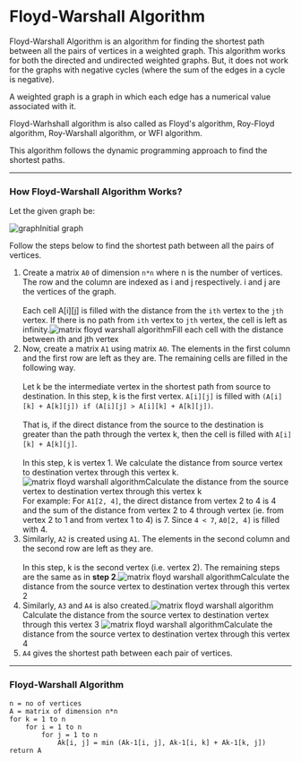# Floyd-Warshall Algorithm

Floyd-Warshall Algorithm is an algorithm for finding the shortest path between all the pairs of vertices in a weighted graph. This algorithm works for both the directed and undirected weighted graphs. But, it does not work for the graphs with negative cycles (where the sum of the edges in a cycle is negative).

A weighted graph is a graph in which each edge has a numerical value associated with it.

Floyd-Warhshall algorithm is also called as Floyd's algorithm, Roy-Floyd algorithm, Roy-Warshall algorithm, or WFI algorithm.

This algorithm follows the dynamic programming approach to find the shortest paths.&#x20;

***

### How Floyd-Warshall Algorithm Works? <a href="working" id="working"></a>

Let the given graph be:

![graph](https://cdn.programiz.com/sites/tutorial2program/files/fw-Graph.png)Initial graph

Follow the steps below to find the shortest path between all the pairs of vertices.

1. Create a matrix `A0` of dimension `n*n` where n is the number of vertices. The row and the column are indexed as i and j respectively. i and j are the vertices of the graph.\
   \
   Each cell A\[i]\[j] is filled with the distance from the `ith` vertex to the `jth` vertex. If there is no path from `ith` vertex to `jth` vertex, the cell is left as infinity.![matrix floyd warshall algorithm](https://cdn.programiz.com/sites/tutorial2program/files/fw-Matrix-1.png)Fill each cell with the distance between ith and jth vertex
2. Now, create a matrix `A1` using matrix `A0`. The elements in the first column and the first row are left as they are. The remaining cells are filled in the following way.\
   \
   Let k be the intermediate vertex in the shortest path from source to destination. In this step, k is the first vertex. `A[i][j]` is filled with `(A[i][k] + A[k][j]) if (A[i][j] > A[i][k] + A[k][j])`.\
   \
   That is, if the direct distance from the source to the destination is greater than the path through the vertex k, then the cell is filled with `A[i][k] + A[k][j]`.\
   \
   In this step, k is vertex 1. We calculate the distance from source vertex to destination vertex through this vertex k.![matrix floyd warshall algorithm](https://cdn.programiz.com/sites/tutorial2program/files/fw-Matrix-2.png)Calculate the distance from the source vertex to destination vertex through this vertex k\
   For example: For `A1[2, 4]`, the direct distance from vertex 2 to 4 is 4 and the sum of the distance from vertex 2 to 4 through vertex (ie. from vertex 2 to 1 and from vertex 1 to 4) is 7. Since `4 < 7`, `A0[2, 4]` is filled with 4.
3. Similarly, `A2` is created using `A1`. The elements in the second column and the second row are left as they are.\
   \
   In this step, k is the second vertex (i.e. vertex 2). The remaining steps are the same as in **step 2**.![matrix floyd warshall algorithm](https://cdn.programiz.com/sites/tutorial2program/files/fw-Matrix-3.png)Calculate the distance from the source vertex to destination vertex through this vertex 2
4. Similarly, `A3` and `A4` is also created.![matrix floyd warshall algorithm](https://cdn.programiz.com/sites/tutorial2program/files/fw-Matrix-4.png)Calculate the distance from the source vertex to destination vertex through this vertex 3 ![matrix floyd warshall algorithm](https://cdn.programiz.com/sites/tutorial2program/files/fw-Matrix-5.png)Calculate the distance from the source vertex to destination vertex through this vertex 4
5. `A4` gives the shortest path between each pair of vertices.

***

### Floyd-Warshall Algorithm <a href="algortihm" id="algortihm"></a>

```
n = no of vertices
A = matrix of dimension n*n
for k = 1 to n
    for i = 1 to n
        for j = 1 to n
            Ak[i, j] = min (Ak-1[i, j], Ak-1[i, k] + Ak-1[k, j])
return A
```

